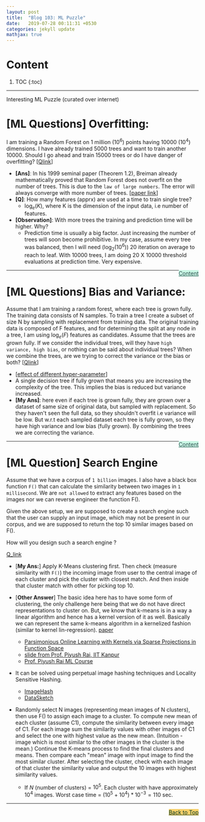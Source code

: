```yaml
---
layout: post
title:  "Blog 103: ML Puzzle"
date:   2019-07-28 00:11:31 +0530
categories: jekyll update
mathjax: true
---
```


# Content 

1. TOC
{:toc}
---

Interesting ML Puzzle (curated over internet)

# [ML Questions] Overfitting: 

I am training a Random Forest on 1 million ($10^6$) points having 10000 ($10^4$) dimensions. I have already trained 5000 trees and want to train another 10000. Should I go ahead and train 15000 trees or do I have danger of overfitting? [[Qlink](https://www.linkedin.com/feed/update/urn:li:activity:6498386172857933824/)]

- **[Ans]**: In his 1999 seminal paper (Theorem 1.2), Breiman already mathematically proved that Random Forest does not overfit on the number of trees. This is due to the `law of large numbers`. The error will always converge with more number of trees. [[paper link](https://www.stat.berkeley.edu/~breiman/random-forests.pdf)]
- **[Q]**:  How many features (apprx) are used at a time to train single tree? 
  - $\log_e(K)$, where K is the dimension of the input data, i.e number of features.
- **[Observation]**: With more trees the training and prediction time will be higher. Why?
  - Prediction time is usually a big factor. Just increasing the number of trees will  soon become prohibitive. In my case, assume every tree was balanced, then I will need ($\log_2(10^6)$) 20 iteration on average to reach to leaf. With 10000 trees, I am doing 20 X 10000 threshold evaluations at prediction time. Very expensive.

<a href="#Top" style="color:#2F4F4F;background-color: #c8f7e4;float: right;">Content</a>

----

# [ML Questions] Bias and Variance: 

Assume that I am training a random forest, where each tree is grown fully. The training data consists of N samples. To train a tree I create a subset of size N by sampling with replacement from training data.
The original training data is composed of F features, and for determining the split at any node in a tree, I am using $\log_e(F)$ features as candidates.
Assume that the trees are grown fully.
If we consider the individual trees, will they have `high variance, high bias`, or nothing can be said about individual trees?
When we combine the trees, are we trying to correct the variance or the bias or both? [[Qlink](https://www.linkedin.com/feed/update/urn:li:activity:6497416642216198144/)]

- [[effect of different hyper-parameter](https://towardsdatascience.com/random-forests-and-the-bias-variance-tradeoff-3b77fee339b4)]
-  A single decision tree if fully grown that means you are increasing the complexity of the tree. This implies the bias is reduced but variance increased.
- **[My Ans]**: here even if each tree is grown fully, they are grown over a dataset of same size of original data, but sampled with replacement. So they haven't seen the full data, so they shouldn't overfit i.e variance will be low. But w.r.t each sampled dataset each tree is fully grown, so they have high variance and low bias (fully grown). By combining the trees we are correcting the variance. 

<a href="#Top" style="color:#2F4F4F;background-color: #c8f7e4;float: right;">Content</a>

----


# [ML Question] Search Engine

Assume that we have a corpus of `1 billion` images. I also have a black box function `F()` that can calculate the similarity between two images in `1 millisecond`. We are `not allowed` to extract any features based on the images nor we can reverse engineer the function F().

Given the above setup, we are supposed to create a search engine such that the user can supply an input image, which may not be present in our corpus, and we are supposed to return the top 10 similar images based on F().

How will you design such a search engine ?

[Q_link](https://www.linkedin.com/posts/arahul_mlquestion-similarityfunction-ml-activity-6564546445360361472-r1YS)

- [**My Ans:**] Apply K-Means clustering first. Then check (measure similarity with `F()`) the incoming image from user to the central image of each cluster and pick the cluster with closest match. And then inside that cluster match with other for picking top 10.
- [**Other Answer**] The basic idea here has to have some form of clustering, the only challenge here being that we do not have direct representations to cluster on. But, we know that k-means is in a way a linear algorithm and hence has a kernel version of it as well. Basically we can represent the same k-means algorithm in a kernelized fashion (similar to kernel lin-regression). [paper](https://dl.acm.org/citation.cfm?id=1014118)
  - [Parsimonious Online Learning with Kernels via Sparse Projections in Function Space](https://arxiv.org/abs/1612.04111)
  - [slide from Prof. Piyush Rai, IIT Kanpur](https://cse.iitk.ac.in/users/piyush/courses/ml_autumn16/771A_lec10_slides.pdf)
  - [Prof. Piyush Rai ML Course](https://www.cse.iitk.ac.in/users/piyush/courses/ml_autumn16/ML.html)

- It can be solved using perpetual image hashing techniques and Locality Sensitive Hashing. 
  - [ImageHash](https://github.com/JohannesBuchner/imagehash)
  - [DataSketch](https://github.com/ekzhu/datasketch)

- Randomly select N images (representing mean images of N clusters), then use F() to assign each image to a cluster. 
To compute new mean of each cluster (assume C1), compute the similarity between every image of C1. For each image sum the similarity values with other images of C1 and select the one with highest value as the new mean. (Intuition - image which is most similar to the other images in the cluster is the mean.)
Continue the K-means process to find the final clusters and means. 
Then compare each "mean" image with input image to find the most similar cluster. After selecting the cluster, check with each image of that cluster the similarity value and output the 10 images with highest similarity values.
  - If $N$ (number of clusters) = $10^5$.
Each cluster with have approximately $10^4$ images.
Worst case time = $(10^5 + 10^4) * 10^{-3} = 110$ sec. 

----

<a href="#Top" style="color:#023628;background-color: #f7d06a;float: right;">Back to Top</a>